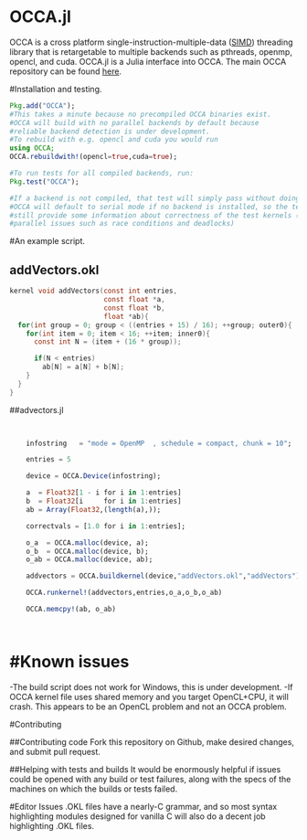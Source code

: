 # OCCA.jl

OCCA is a cross platform single-instruction-multiple-data ([SIMD](http://en.wikipedia.org/wiki/SIMD)) 
threading library that is 
retargetable to multiple backends such as pthreads, openmp, opencl, and cuda. OCCA.jl is a Julia interface into OCCA.
The main OCCA repository can be found
[here](https://github.com/tcew/OCCA2).

#Installation and testing.

```julia
Pkg.add("OCCA");
#This takes a minute because no precompiled OCCA binaries exist.
#OCCA will build with no parallel backends by default because 
#reliable backend detection is under development.
#To rebuild with e.g. opencl and cuda you would run
using OCCA;
OCCA.rebuildwith!(opencl=true,cuda=true);

#To run tests for all compiled backends, run:
Pkg.test("OCCA");

#If a backend is not compiled, that test will simply pass without doing anything.
#OCCA will default to serial mode if no backend is installed, so the tests
#still provide some information about correctness of the test kernels (ignoring
#parallel issues such as race conditions and deadlocks)


```


#An example script.

## addVectors.okl
```c
kernel void addVectors(const int entries,
                       const float *a,
                       const float *b,
                       float *ab){
  for(int group = 0; group < ((entries + 15) / 16); ++group; outer0){
    for(int item = 0; item < 16; ++item; inner0){
      const int N = (item + (16 * group));

      if(N < entries)
        ab[N] = a[N] + b[N];
    }
  }
}
```

##advectors.jl

```julia

    
    infostring   = "mode = OpenMP  , schedule = compact, chunk = 10";

    entries = 5

    device = OCCA.Device(infostring);

    a  = Float32[1 - i for i in 1:entries]
    b  = Float32[i     for i in 1:entries]
    ab = Array(Float32,(length(a),));

    correctvals = [1.0 for i in 1:entries];

    o_a  = OCCA.malloc(device, a);
    o_b  = OCCA.malloc(device, b);
    o_ab = OCCA.malloc(device, ab);

    addvectors = OCCA.buildkernel(device,"addVectors.okl","addVectors")

    OCCA.runkernel!(addvectors,entries,o_a,o_b,o_ab)

    OCCA.memcpy!(ab, o_ab)




```



#Known issues
=======
-The build script does not work for Windows, this is under development.
-If OCCA kernel file uses shared memory and you target OpenCL+CPU, it will crash. This appears to be an OpenCL problem and not an OCCA problem.







#Contributing

##Contributing code
Fork this repository on Github, make desired changes, and submit pull request.

##Helping with tests and builds
It would be enormously helpful if issues could be opened
with any build or test failures, along with the specs of the machines
on which the builds or tests failed.



#Editor Issues
.OKL files have a nearly-C grammar, and so most syntax highlighting modules designed for vanilla C will also
do a decent job highlighting .OKL files.

